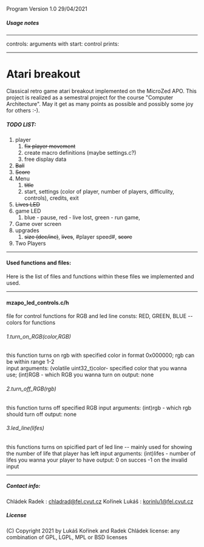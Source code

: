 Program Version 1.0 29/04/2021

##### Usage notes
***************
controls: 
arguments with start: 
control prints: 
***************
# Atari breakout
Classical retro game atari breakout implemented on the MicroZed APO. This project is realized as a semestral project for the course "Computer Architecture". 
May it get as many points as possible and possibly some joy for others :-). 
##### TODO LIST:
1. player
    1. ~~fix player movement~~
    2. create macro definitions (maybe settings.c?)
    3. free display data
2. ~~Ball~~
3. ~~Score~~
4. Menu
    1. ~~title~~
    2. start, settings (color of player, number of players, difficulity, controls), credits, exit
5. ~~Lives LED~~
6. game LED
    1. blue - pause, red - live lost, green - run game, 
7. Game over screen
8. upgrades
    1. ~~size (dec/inc)~~, ~~lives~~, #player speed#, ~~score~~
9. Two Players
***************
#### Used functions and files:
Here is the list of files and functions within these files we implemented and used.
***
#### mzapo_led_controls.c/h
file for control functions for RGB and led line
consts: RED, GREEN, BLUE -- colors for functions
###### 1.turn_on_RGB(color,RGB)
this function turns on rgb with specified color in format 0x000000; rgb can be within range 1-2  
input arguments: (volatile uint32_t)color- specified color that you wanna use; (int)RGB - which RGB you wanna turn on
output: none
###### 2.turn_off_RGB(rgb)
this function turns off specified RGB
input arguments: (int)rgb - which rgb should turn off
output: none
###### 3.led_line(lifes)
this functions turns on spicified part of led line -- mainly used for showing the number of life that player has left
input arguments: (int)lifes - number of lifes you wanna your player to have
output: 0 on succes -1 on the invalid input
***

##### Contact info:
Chládek Radek : chladrad@fel.cvut.cz
Kořínek Lukáš : korinlu1@fel.cvut.cz
##### License
(C) Copyright 2021 by Lukáš Kořínek and Radek Chládek
license:  any combination of GPL, LGPL, MPL or BSD licenses
